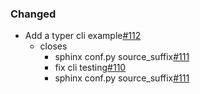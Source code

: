 <!--
A new scriv changelog fragment.

Uncomment the section that is right (remove the HTML comment wrapper).

pull request link [#_num_](https://github.com/DonalChilde/cookiecutter-python-base/pull/_num_)
issue link [#_num_](https://github.com/DonalChilde/cookiecutter-python-base/issues/_num_)
-->

<!--

### Removed

- __issue_or_PR_description__[#_num_](https://github.com/DonalChilde/cookiecutter-python-base/pull/_num_)
  - closes
    - __desc__[#_num_](https://github.com/DonalChilde/cookiecutter-python-base/issues/_num_)

-->
<!--

### Added

- __issue_or_PR_description__[#_num_](https://github.com/DonalChilde/cookiecutter-python-base/pull/_num_)
  - closes
    - __desc__[#_num_](https://github.com/DonalChilde/cookiecutter-python-base/issues/_num_)

-->

### Changed

- Add a typer cli example[#112](https://github.com/DonalChilde/cookiecutter-python-base/pull/112)
  - closes
    - sphinx conf.py source_suffix[#111](https://github.com/DonalChilde/cookiecutter-python-base/issues/111)
    - fix cli testing[#110](https://github.com/DonalChilde/cookiecutter-python-base/issues/110)
    - sphinx conf.py source_suffix[#111](https://github.com/DonalChilde/cookiecutter-python-base/issues/111)

<!--

### Deprecated

- __issue_or_PR_description__[#_num_](https://github.com/DonalChilde/cookiecutter-python-base/pull/_num_)
  - closes
    - __desc__[#_num_](https://github.com/DonalChilde/cookiecutter-python-base/issues/_num_)

-->
<!--

### Fixed

- __issue_or_PR_description__[#_num_](https://github.com/DonalChilde/cookiecutter-python-base/pull/_num_)
  - closes
    - __desc__[#_num_](https://github.com/DonalChilde/cookiecutter-python-base/issues/_num_)

-->
<!--

### Security

- __issue_or_PR_description__[#_num_](https://github.com/DonalChilde/cookiecutter-python-base/pull/_num_)
  - closes
    - __desc__[#_num_](https://github.com/DonalChilde/cookiecutter-python-base/issues/_num_)

-->
